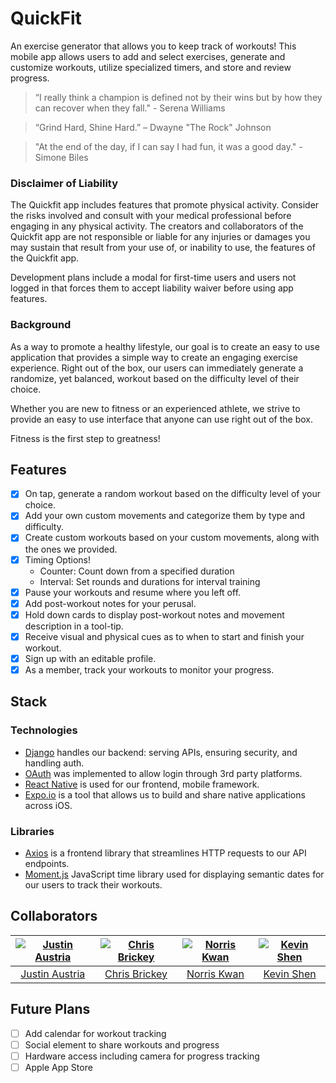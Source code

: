 # QuickFit

An exercise generator that allows you to keep track of workouts! This mobile app allows users to add and select exercises, generate and customize workouts, utilize specialized timers, and store and review progress.

>“I really think a champion is defined not by their wins but by how they can recover when they fall." - Serena Williams

>“Grind Hard, Shine Hard.” – Dwayne "The Rock" Johnson

>"At the end of the day, if I can say I had fun, it was a good day." - Simone Biles

### Disclaimer of Liability
The Quickfit app includes features that promote physical activity.  Consider the risks involved and consult with your medical professional before engaging in any physical activity. The creators and collaborators of the Quickfit app are not responsible or liable for any injuries or damages you may sustain that result from your use of, or inability to use, the features of the Quickfit app.

Development plans include a modal for first-time users and users not logged in that forces them to accept liability waiver before using app features.

### Background

As a way to promote a healthy lifestyle, our goal is to create an easy to use application that provides a simple way to create an engaging exercise experience. Right out of the box, our users can immediately generate a randomize, yet balanced, workout based on the  difficulty level of their choice.

Whether you are new to fitness or an experienced athlete, we strive to provide an easy to use interface that anyone can use right out of the box.

Fitness is the first step to greatness!

## Features

- [x] On tap, generate a random workout based on the difficulty level of your choice.
- [x] Add your own custom movements and categorize them by type and difficulty.
- [x] Create custom workouts based on your custom movements, along with the ones we provided.
- [x] Timing Options!
  * Counter: Count down from a specified duration
  * Interval: Set rounds and durations for interval training
- [x] Pause your workouts and resume where you left off.
- [x] Add post-workout notes for your perusal.
- [x] Hold down cards to display post-workout notes and movement description in a tool-tip.
- [x] Receive visual and physical cues as to when to start and finish your workout.
- [x] Sign up with an editable profile.
- [x] As a member, track your workouts to monitor your progress.

## Stack

### Technologies
- [Django](https://www.djangoproject.com/) handles our backend: serving APIs, ensuring security, and handling auth.
- [OAuth](https://oauth.net/) was implemented to allow login through 3rd party platforms.
- [React Native](https://facebook.github.io/react-native/) is used for our frontend, mobile framework.
- [Expo.io](https://expo.io) is a tool that allows us to build and share native applications across iOS.

### Libraries
- [Axios](https://github.com/mzabriskie/axios) is a frontend library that streamlines HTTP requests to our API endpoints.
- [Moment.js](https://momentjs.com/) JavaScript time library used for displaying semantic dates for our users to track their workouts.

## Collaborators

[![Justin Austria][pic_ja]][git_ja]  | [![Chris Brickey][pic_cb]][git_cb] | [![Norris Kwan][pic_nk]][git_nk] | [![Kevin Shen][pic_ks]][git_ks] |
:------------------:|:-----------------------:|:-----------------------:|:-------------:|
[Justin Austria][git_ja] | [Chris Brickey][git_cb] | [Norris Kwan][git_nk] | [Kevin Shen][git_ks]

[git_ja]: https://github.com/Tulen
[git_cb]: https://github.com/chrisbrickey
[git_nk]: https://github.com/nrrs
[git_ks]: https://github.com/kevinshenyang07
[pic_ja]: https://avatars1.githubusercontent.com/u/11968940?v=4&s=200
[pic_cb]: https://avatars1.githubusercontent.com/u/7623023?v=4&s=200
[pic_nk]: https://avatars1.githubusercontent.com/u/425246?v=4&s=200
[pic_ks]: https://avatars1.githubusercontent.com/u/10000295?v=4&s=200

## Future Plans

- [ ] Add calendar for workout tracking
- [ ] Social element to share workouts and progress
- [ ] Hardware access including camera for progress tracking
- [ ] Apple App Store

